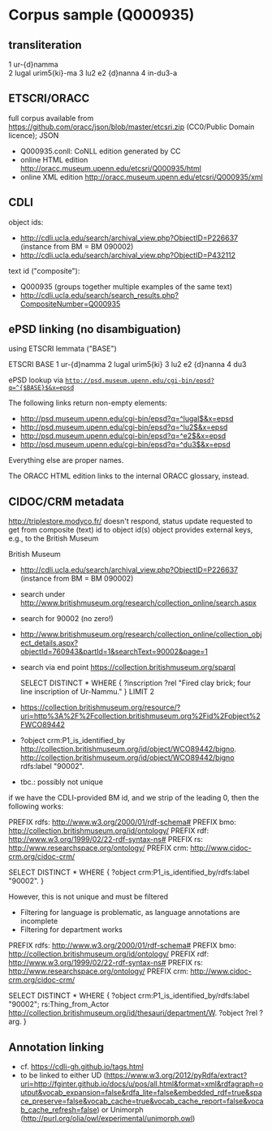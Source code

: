 Corpus sample (Q000935)
=

transliteration
- 

1	ur-{d}namma 	
2 	lugal urim5{ki}-ma
3 	lu2 e2 {d}nanna
4 	in-du3-a 

ETSCRI/ORACC
-
full corpus available from https://github.com/oracc/json/blob/master/etcsri.zip (CC0/Public Domain licence); JSON

- Q000935.conll: CoNLL edition generated by CC
- online HTML edition http://oracc.museum.upenn.edu/etcsri/Q000935/html
- online XML edition http://oracc.museum.upenn.edu/etcsri/Q000935/xml

CDLI 
-

object ids:
- http://cdli.ucla.edu/search/archival_view.php?ObjectID=P226637 (instance from BM = BM 090002)
- http://cdli.ucla.edu/search/archival_view.php?ObjectID=P432112

text id ("composite"):
- Q000935 (groups together multiple examples of the same text)
- http://cdli.ucla.edu/search/search_results.php?CompositeNumber=Q000935

ePSD linking (no disambiguation)
-

using ETSCRI lemmata ("BASE")

ETSCRI BASE
1	ur-{d}namma
2	lugal urim5{ki}
3	lu2 e2 {d}nanna
4	du3

ePSD lookup via 
<code>http://psd.museum.upenn.edu/cgi-bin/epsd?q=^{$BASE}$&x=epsd</code>

The following links return non-empty elements:

- http://psd.museum.upenn.edu/cgi-bin/epsd?q=^lugal$&x=epsd
- http://psd.museum.upenn.edu/cgi-bin/epsd?q=^lu2$&x=epsd
- http://psd.museum.upenn.edu/cgi-bin/epsd?q=^e2$&x=epsd
- http://psd.museum.upenn.edu/cgi-bin/epsd?q=^du3$&x=epsd

Everything else are proper names.

The ORACC HTML edition links to the internal ORACC glossary, instead.

CIDOC/CRM metadata
-
http://triplestore.modyco.fr/ doesn't respond, status update requested
to get from composite (text) id to object id(s)
object provides external keys, e.g., to the British Museum

British Museum
- http://cdli.ucla.edu/search/archival_view.php?ObjectID=P226637 (instance from BM = BM 090002)
- search under http://www.britishmuseum.org/research/collection_online/search.aspx
- search for 90002 (no zero!)
- http://www.britishmuseum.org/research/collection_online/collection_object_details.aspx?objectId=760943&partId=1&searchText=90002&page=1
- search via end point https://collection.britishmuseum.org/sparql

	SELECT DISTINCT *
	WHERE {
		?inscription ?rel "Fired clay brick; four line inscription of Ur-Nammu."
	} LIMIT 2

- https://collection.britishmuseum.org/resource/?uri=http%3A%2F%2Fcollection.britishmuseum.org%2Fid%2Fobject%2FWCO89442
- ?object crm:P1_is_identified_by <http://collection.britishmuseum.org/id/object/WCO89442/bigno>.
  <http://collection.britishmuseum.org/id/object/WCO89442/bigno> rdfs:label "90002".
- tbc.: possibly not unique

if we have the CDLI-provided BM id, and we strip of the leading 0, then the following works:

PREFIX rdfs: <http://www.w3.org/2000/01/rdf-schema#>
PREFIX bmo: <http://collection.britishmuseum.org/id/ontology/>
PREFIX rdf: <http://www.w3.org/1999/02/22-rdf-syntax-ns#>
PREFIX rs: <http://www.researchspace.org/ontology/>
PREFIX crm: <http://www.cidoc-crm.org/cidoc-crm/>
    
SELECT DISTINCT *
WHERE {
  ?object crm:P1_is_identified_by/rdfs:label "90002".
} 

However, this is not unique and must be filtered
- Filtering for language is problematic, as language annotations are incomplete
- Filtering for department works

PREFIX rdfs: <http://www.w3.org/2000/01/rdf-schema#>
PREFIX bmo: <http://collection.britishmuseum.org/id/ontology/>
PREFIX rdf: <http://www.w3.org/1999/02/22-rdf-syntax-ns#>
PREFIX rs: <http://www.researchspace.org/ontology/>
PREFIX crm: <http://www.cidoc-crm.org/cidoc-crm/>
    
SELECT DISTINCT *
WHERE {
  ?object crm:P1_is_identified_by/rdfs:label "90002"; 
          rs:Thing_from_Actor <http://collection.britishmuseum.org/id/thesauri/department/W>.
  ?object ?rel ?arg.
} 



Annotation linking
-
- cf. https://cdli-gh.github.io/tags.html
- to be linked to either UD (https://www.w3.org/2012/pyRdfa/extract?uri=http://fginter.github.io/docs/u/pos/all.html&format=xml&rdfagraph=output&vocab_expansion=false&rdfa_lite=false&embedded_rdf=true&space_preserve=false&vocab_cache=true&vocab_cache_report=false&vocab_cache_refresh=false) or Unimorph (http://purl.org/olia/owl/experimental/unimorph.owl)

